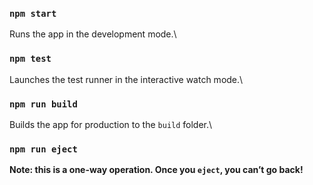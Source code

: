 ### `npm start`
Runs the app in the development mode.\

### `npm test`
Launches the test runner in the interactive watch mode.\

### `npm run build`
Builds the app for production to the `build` folder.\

### `npm run eject`
**Note: this is a one-way operation. Once you `eject`, you can’t go back!**
